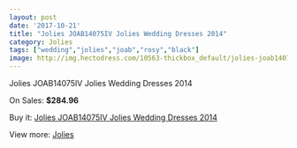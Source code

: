 ```yaml
---
layout: post
date: '2017-10-21'
title: "Jolies JOAB14075IV Jolies Wedding Dresses 2014"
category: Jolies
tags: ["wedding","jolies","joab","rosy","black"]
image: http://img.hectodress.com/10563-thickbox_default/jolies-joab14075iv-jolies-wedding-dresses-2014.jpg
---
```

Jolies JOAB14075IV Jolies Wedding Dresses 2014

On Sales: **$284.96**
<a href="https://www.hectodress.com/jolies/5220-jolies-joab14075iv-jolies-wedding-dresses-2014.html"><amp-img layout="responsive" width="600" height="600" src="//img.hectodress.com/10563-thickbox_default/jolies-joab14075iv-jolies-wedding-dresses-2014.jpg" alt="Jolies JOAB14075IV Jolies Wedding Dresses 2014 0" /></a>
<a href="https://www.hectodress.com/jolies/5220-jolies-joab14075iv-jolies-wedding-dresses-2014.html"><amp-img layout="responsive" width="600" height="600" src="//img.hectodress.com/10565-thickbox_default/jolies-joab14075iv-jolies-wedding-dresses-2014.jpg" alt="Jolies JOAB14075IV Jolies Wedding Dresses 2014 1" /></a>
<a href="https://www.hectodress.com/jolies/5220-jolies-joab14075iv-jolies-wedding-dresses-2014.html"><amp-img layout="responsive" width="600" height="600" src="//img.hectodress.com/10564-thickbox_default/jolies-joab14075iv-jolies-wedding-dresses-2014.jpg" alt="Jolies JOAB14075IV Jolies Wedding Dresses 2014 2" /></a>

Buy it: [Jolies JOAB14075IV Jolies Wedding Dresses 2014](https://www.hectodress.com/jolies/5220-jolies-joab14075iv-jolies-wedding-dresses-2014.html "Jolies JOAB14075IV Jolies Wedding Dresses 2014")

View more: [Jolies](https://www.hectodress.com/86-jolies "Jolies")